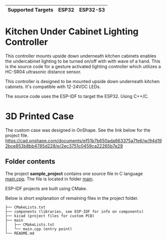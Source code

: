 <!-- | Supported Targets | ESP32 | ESP32-C2 | ESP32-C3 | ESP32-C6 | ESP32-H2 | ESP32-P4 | ESP32-S2 | ESP32-S3 | -->
<!-- | ----------------- | ----- | -------- | -------- | -------- | -------- | -------- | -------- | -------- | -->

| Supported Targets | ESP32 | ESP32-S3 |
| ----------------- | ----- | -------- |

# Kitchen Under Cabinet Lighting Controller
This controller mounts upside down underneath kitchen cabinets enables the undercabinet lighting to be turned on/off with with wave of a hand.
This is the source code for a gesture activated lighting controller which utilizes a HC-SR04 ultrasonic distance sensor.

This controller is designed to be mounted upside down underneath kitchen cabinets. It's compatible with 12-24VDC LEDs.


The source code uses the ESP-IDF to target the ESP32.
Using C++/C.

# 3D Printed Case
The custom case was designed in OnShape. See the link below for the project file.
https://cad.onshape.com/documents/ef51b7b650ada663375a7fe6/w/94d192bce853b8bb4785d228/e/2ec3751c0459ca22265b7e29


## Folder contents
The project **sample_project** contains one source file in C language [main.cpp](main/main.cpp). The file is located in folder [main](main).

ESP-IDF projects are built using CMake. 

Below is short explanation of remaining files in the project folder.
```
├── CMakeLists.txt
├── components (libraries, see ESP-IDF for info on components)
├── kicad (project files for custom PCB)
├── main
│   ├── CMakeLists.txt
│   └── main.cpp (entry point)
└── README.md
```
